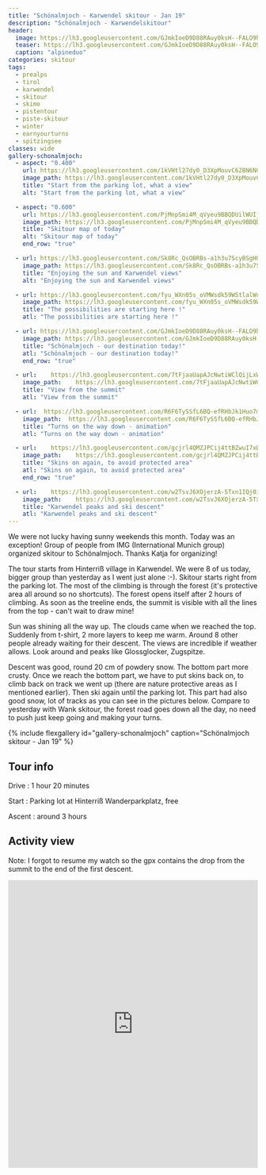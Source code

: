 ```yaml
---
title: "Schönalmjoch - Karwendel skitour - Jan 19"
description: "Schönalmjoch - Karwendelskitour"
header:
  image: https://lh3.googleusercontent.com/GJmkIoeD9D88RAuy0ksH--FALO9hhvqhZ_rKfKCJhPd_WTJmO5BEykgE52zQT2hckorHBbC0RBDEJaLJZdp7PtGMQVVIbXgkisvhQZJxX2CiOM_xz4LhjDfUh7z6Gyx_8DkDPuOimEmk5QJPgnycgdNRoKpRbIOtgvkJih4CmCwDYPfVc1L_WQnYzih67stGwjL58PNY-A6O-4_bA2yaxJNBAHX5QSReJY6ps1s5lMdUOeTZVvWukjtEP3mgSCY-VrTPqM_YyPG3ZFUcVz53Ab-bdZjycDFYVVbhjl2UQQj7_KCP_VBwgDnKOKq8_cq_OOcg2poSh3qy36xBiMlECd9XtwFeWFYNF-EIzb5qh1HSdJtl6u-8tNp5b-hjwCWSaY-17C3EN2T3L-mTu4iQpU0WDe0njWVP9q0lxuFjLlE3mB85IL5bS-dce4WD7f7IYeaIz5qmQomC1NClfP_Qer3vo7FAM_SKYlujgijwkCACFFoh56txcOfb6NTnzqUkU8b1sZtp1DC0WHEygzQ5kpuisbn1myII-l-rlIiIUXtXnC2Q7bPgp3RgB5sVEHgEWgHsZwEBVRfURSa50hfZ6WjxDnuEtjxvDvX_KvDDfzMJitSYKglThZf5dRt_nSn3ieW3-834u_FuXeptks_hIyemXZsK3oDD2kdrGnJl77cBPj3xxNP6-_4EQeMG9KcYqd3tuSEx1jLXmUc7IiY=w2126-h1542-no
  teaser: https://lh3.googleusercontent.com/GJmkIoeD9D88RAuy0ksH--FALO9hhvqhZ_rKfKCJhPd_WTJmO5BEykgE52zQT2hckorHBbC0RBDEJaLJZdp7PtGMQVVIbXgkisvhQZJxX2CiOM_xz4LhjDfUh7z6Gyx_8DkDPuOimEmk5QJPgnycgdNRoKpRbIOtgvkJih4CmCwDYPfVc1L_WQnYzih67stGwjL58PNY-A6O-4_bA2yaxJNBAHX5QSReJY6ps1s5lMdUOeTZVvWukjtEP3mgSCY-VrTPqM_YyPG3ZFUcVz53Ab-bdZjycDFYVVbhjl2UQQj7_KCP_VBwgDnKOKq8_cq_OOcg2poSh3qy36xBiMlECd9XtwFeWFYNF-EIzb5qh1HSdJtl6u-8tNp5b-hjwCWSaY-17C3EN2T3L-mTu4iQpU0WDe0njWVP9q0lxuFjLlE3mB85IL5bS-dce4WD7f7IYeaIz5qmQomC1NClfP_Qer3vo7FAM_SKYlujgijwkCACFFoh56txcOfb6NTnzqUkU8b1sZtp1DC0WHEygzQ5kpuisbn1myII-l-rlIiIUXtXnC2Q7bPgp3RgB5sVEHgEWgHsZwEBVRfURSa50hfZ6WjxDnuEtjxvDvX_KvDDfzMJitSYKglThZf5dRt_nSn3ieW3-834u_FuXeptks_hIyemXZsK3oDD2kdrGnJl77cBPj3xxNP6-_4EQeMG9KcYqd3tuSEx1jLXmUc7IiY=w2126-h1542-no
  caption: "alpineduo"
categories: skitour
tags:
  - prealps
  - tirol
  - karwendel
  - skitour
  - skimo
  - pistentour
  - piste-skitour
  - winter
  - earnyourturns
  - spitzingsee
classes: wide
gallery-schonalmjoch:
  - aspect: "0.400"
    url: https://lh3.googleusercontent.com/1kVHtl27dy0_D3XpMouvC62BN6NGmEWcDzhF7MYJ6mMmQrxgzbRIgBSpX42is--OpujLJGo-LoGAr7r8c9Brd-dGQ6VDl3oIv3O13Y2ITzG6C6xJeBlDy4A9iWGusTk-Zn1yF-8iLgOVm7fRn8egWsyEk5QSHVZ7q4ejwo4rjPaFurUNzQgvbyGp6p_nZ7BSxQBaj9vMp3OdCq8RLQ2OaIWhKQsbPb5OEBPn_TzmDGCWAyBc7ZYncsDLlO-foAXbUK0lbY2PzeiqVZiln855woJVBuzamSHS6KtxFOIa8c33VDHXxNBzT3Fxt2Yg-X6oFAxr7XqHgdnSKF40tVCxxX0ASTRRfLL4tCj3WDbBD2l00AwMO-JVrejYO-C60dX1L9u2pZecPfvg-mNQ-zxURkGFW7h7ze2VQaPHxn9u7sfvXzcYQmy0dWutTQlmDHa-msS7h9BXfBZdk7jR68nRrk-onIlQhMNSSbsl0Nvdht8oVoe60_5PA9lvRgCmXaAUrUYH4eJLfrIgm_zurIN5X_pIE30BNdgDkFPk-JvnccdKElAZmMakqUInikkQWr5BoeT_QyMhkI2Sum3z7k4jBxURxmoE8mC7Zw8fmW19MEPsCMqTOr4kzQLWljuznWZA5uZMCBBHXlr-RDwG_ctOK0k04Q=w1158-h1542-no
    image_path: https://lh3.googleusercontent.com/1kVHtl27dy0_D3XpMouvC62BN6NGmEWcDzhF7MYJ6mMmQrxgzbRIgBSpX42is--OpujLJGo-LoGAr7r8c9Brd-dGQ6VDl3oIv3O13Y2ITzG6C6xJeBlDy4A9iWGusTk-Zn1yF-8iLgOVm7fRn8egWsyEk5QSHVZ7q4ejwo4rjPaFurUNzQgvbyGp6p_nZ7BSxQBaj9vMp3OdCq8RLQ2OaIWhKQsbPb5OEBPn_TzmDGCWAyBc7ZYncsDLlO-foAXbUK0lbY2PzeiqVZiln855woJVBuzamSHS6KtxFOIa8c33VDHXxNBzT3Fxt2Yg-X6oFAxr7XqHgdnSKF40tVCxxX0ASTRRfLL4tCj3WDbBD2l00AwMO-JVrejYO-C60dX1L9u2pZecPfvg-mNQ-zxURkGFW7h7ze2VQaPHxn9u7sfvXzcYQmy0dWutTQlmDHa-msS7h9BXfBZdk7jR68nRrk-onIlQhMNSSbsl0Nvdht8oVoe60_5PA9lvRgCmXaAUrUYH4eJLfrIgm_zurIN5X_pIE30BNdgDkFPk-JvnccdKElAZmMakqUInikkQWr5BoeT_QyMhkI2Sum3z7k4jBxURxmoE8mC7Zw8fmW19MEPsCMqTOr4kzQLWljuznWZA5uZMCBBHXlr-RDwG_ctOK0k04Q=w1158-h1542-no
    title: "Start from the parking lot, what a view"
    alt: "Start from the parking lot, what a view"

  - aspect: "0.600"
    url: https://lh3.googleusercontent.com/PjMnpSmi4M_qVyeu9BBQDUilWUIjBx1xAkxF9HupPHKVg8WpQXIu7SmgMgXNJF5K4IQ_prj4hG9HAJ4gCIuRJiD5xQfJSDAVsOjymdHn7g4D_fgAMWhxbAGW_jDFQk_4llrfoz20d8vxtEKrL-Lfa1BlIW6f0dOAPUjXhskfSQHv8lUFzPKVc8C2PuZ2xzx1dpi00h_rUYt3rHvcVMoTxKeDdU3ZTiFMMjwsBvu7m7KIVNX_zT0ZOYbN6xoSohCZ0JThMHeNe0Er6GmEyDQZE2cS7R35GBeGQqYENob1klWJcxY19EyW3gTyz8Nfn-p8GjiHRdUrjwlOy_a4T_1XEcbyy0LpvBIorFCLoiFumFuWESJyHpTiLXiq4V_ZJ0gxqsANKrgKe1EemPTBiWwN2_jo98Y9sbmX_xfgMLRiw8oqo90hhB9qVy-M5xlWIbBXq1Qnai3rjxc1Bry5F90aTirTSarH1XmohwlWskgXl639_WlUEvRGq1t-qj4xb8Nxps76nEli2npfY4z9EZ3tKAK_cvyvUyRE2Pbl8BaOJP1scBDFxTAXY86J-ltbQdnMrwH_64jNNMkFNny9KaeZXeOrfveNUa_yYtLcnngN5fbGi-gW1WsgID1uf4WtvRdL3_3kOV_FG2IWz4szkdz1AIukxZfYq4ydBHKQUYuEyyZjY9ZbGc88AiEo2YrrTDSk6lkBkxAsGB7Y0AxGGQI=w800-h600-no
    image_path: https://lh3.googleusercontent.com/PjMnpSmi4M_qVyeu9BBQDUilWUIjBx1xAkxF9HupPHKVg8WpQXIu7SmgMgXNJF5K4IQ_prj4hG9HAJ4gCIuRJiD5xQfJSDAVsOjymdHn7g4D_fgAMWhxbAGW_jDFQk_4llrfoz20d8vxtEKrL-Lfa1BlIW6f0dOAPUjXhskfSQHv8lUFzPKVc8C2PuZ2xzx1dpi00h_rUYt3rHvcVMoTxKeDdU3ZTiFMMjwsBvu7m7KIVNX_zT0ZOYbN6xoSohCZ0JThMHeNe0Er6GmEyDQZE2cS7R35GBeGQqYENob1klWJcxY19EyW3gTyz8Nfn-p8GjiHRdUrjwlOy_a4T_1XEcbyy0LpvBIorFCLoiFumFuWESJyHpTiLXiq4V_ZJ0gxqsANKrgKe1EemPTBiWwN2_jo98Y9sbmX_xfgMLRiw8oqo90hhB9qVy-M5xlWIbBXq1Qnai3rjxc1Bry5F90aTirTSarH1XmohwlWskgXl639_WlUEvRGq1t-qj4xb8Nxps76nEli2npfY4z9EZ3tKAK_cvyvUyRE2Pbl8BaOJP1scBDFxTAXY86J-ltbQdnMrwH_64jNNMkFNny9KaeZXeOrfveNUa_yYtLcnngN5fbGi-gW1WsgID1uf4WtvRdL3_3kOV_FG2IWz4szkdz1AIukxZfYq4ydBHKQUYuEyyZjY9ZbGc88AiEo2YrrTDSk6lkBkxAsGB7Y0AxGGQI=w800-h600-no
    title: "Skitour map of today"
    alt: "Skitour map of today"
    end_row: "true"

  - url: https://lh3.googleusercontent.com/Sk8Rc_QsOBRBs-a1h3u7ScyBSgH0CBkKwis7rmiU3vTYq39SE6BM9y8wpIRyYPTH7nXbCCJzoRztCp0P5LXEOubhOdoqAVqLyTWybA-ZLuNv-u6wrLmtWHyoMrvYYjRV-2hWwSOK5em1i8YkrFphWK2KGLaDvxmTq9_ak7Ez7M6FP-qvmaw8NT3rkFQ2a6Psf5H_4PwZTAg7uPj8Q4Uc2mE6LVFvNEbzg5u8yPIIYaJz1ik6I063z3otxYD85Iss2IAZQ8_2e7xrtMnLsW9BZkZe4H-AwLMWsAcBAE7Fl8muo1XrbWNr_iC0vcAsFijRosn0xGqG3Egj0lXEpQTVWIs4E0fcsMmQ_hV549dEyv73vEKCy9N-auPib2Qw-sIaixC9bFk4lMgV2POc-ibdJSdcAVPf_EHNb4hgEMJB_lay3SIeyZzGhlJzTtVElzqAi8MgvetXSqtfQpCmW3WpK2-kUsQtajotfncFz4Cti7ySM060p93ugCTM_BsyN7FnMkUBATBfete9rbj-gCWykziY2_ZrudKzJSsd8vuZ_EvfVTHjVpno4QVQZvazpWhj-NdwtwzJ8bLN5IyMLbYXfnsB3cJcDNHs1F_cdzN1iNchGNXCV8ojHTPpSjtYxvWkfIOrifC1CUjTeYTaeg-s20jSng=w1158-h1542-no
    image_path: https://lh3.googleusercontent.com/Sk8Rc_QsOBRBs-a1h3u7ScyBSgH0CBkKwis7rmiU3vTYq39SE6BM9y8wpIRyYPTH7nXbCCJzoRztCp0P5LXEOubhOdoqAVqLyTWybA-ZLuNv-u6wrLmtWHyoMrvYYjRV-2hWwSOK5em1i8YkrFphWK2KGLaDvxmTq9_ak7Ez7M6FP-qvmaw8NT3rkFQ2a6Psf5H_4PwZTAg7uPj8Q4Uc2mE6LVFvNEbzg5u8yPIIYaJz1ik6I063z3otxYD85Iss2IAZQ8_2e7xrtMnLsW9BZkZe4H-AwLMWsAcBAE7Fl8muo1XrbWNr_iC0vcAsFijRosn0xGqG3Egj0lXEpQTVWIs4E0fcsMmQ_hV549dEyv73vEKCy9N-auPib2Qw-sIaixC9bFk4lMgV2POc-ibdJSdcAVPf_EHNb4hgEMJB_lay3SIeyZzGhlJzTtVElzqAi8MgvetXSqtfQpCmW3WpK2-kUsQtajotfncFz4Cti7ySM060p93ugCTM_BsyN7FnMkUBATBfete9rbj-gCWykziY2_ZrudKzJSsd8vuZ_EvfVTHjVpno4QVQZvazpWhj-NdwtwzJ8bLN5IyMLbYXfnsB3cJcDNHs1F_cdzN1iNchGNXCV8ojHTPpSjtYxvWkfIOrifC1CUjTeYTaeg-s20jSng=w1158-h1542-no
    title: "Enjoying the sun and Karwendel views"
    alt: "Enjoying the sun and Karwendel views"

  - url: https://lh3.googleusercontent.com/fyu_WXn05s_oVMWsdk59W5tlalWnFo_mkVB1oetA7OhI8z4b8_dm3ROyLOYBuXSHxUHFBWMVuW_FvriYWiT4sg8o-trb8BAPnihp5x4XEQ9v0rx77hE8vI9XuNcVRDeVOkCcsfj1wxO4df478FuUbKltMzAq1Wwhp2erC0qBD2FIS4jxrCtbovRDBjuMsoZ1COU-qpJ0eGdnjUJ8g1cnSs0sHdiTy1IKVV-Sk_Xd0v_iQEeEGmDhabV3NILgtGhezvPCxb0awa-U9DsMrRMnet33LXrLhbpEsn-uEyvtJqQQA2A_zwT3rbDrboOV04iynfSrJnQb7-crL19F2v5J-cNzdzPb1_xY59AzQzUx3VEBAQGBtLvDmhzBQCOYag6o9cQGLPGVxTuop_-evr1Qcj8hu28hTtNo2eXJB0iXDRqqhRkAT-sO1bVLn4OQ8QxBjp1K7ef5a739GCcrEWZxLJs-jo1cudMtefwaJIMsK1bNWEpg3IyClrwxSV9E97UDcBWP6ImAhRjdlwU1KXHfEyAY9aL7nLyUhGjuW99dj1AJiW5-mlG4mCvOsohpeEbVRq1USLefrEr3_iEpH8XOiYHbnqo8fGMFyApaMaT7RzHr8wyHeiua4_-EZaWVdwyu-OARW1CI9dSrI7UWZWrEgeScKg=w1158-h1542-no
    image_path: https://lh3.googleusercontent.com/fyu_WXn05s_oVMWsdk59W5tlalWnFo_mkVB1oetA7OhI8z4b8_dm3ROyLOYBuXSHxUHFBWMVuW_FvriYWiT4sg8o-trb8BAPnihp5x4XEQ9v0rx77hE8vI9XuNcVRDeVOkCcsfj1wxO4df478FuUbKltMzAq1Wwhp2erC0qBD2FIS4jxrCtbovRDBjuMsoZ1COU-qpJ0eGdnjUJ8g1cnSs0sHdiTy1IKVV-Sk_Xd0v_iQEeEGmDhabV3NILgtGhezvPCxb0awa-U9DsMrRMnet33LXrLhbpEsn-uEyvtJqQQA2A_zwT3rbDrboOV04iynfSrJnQb7-crL19F2v5J-cNzdzPb1_xY59AzQzUx3VEBAQGBtLvDmhzBQCOYag6o9cQGLPGVxTuop_-evr1Qcj8hu28hTtNo2eXJB0iXDRqqhRkAT-sO1bVLn4OQ8QxBjp1K7ef5a739GCcrEWZxLJs-jo1cudMtefwaJIMsK1bNWEpg3IyClrwxSV9E97UDcBWP6ImAhRjdlwU1KXHfEyAY9aL7nLyUhGjuW99dj1AJiW5-mlG4mCvOsohpeEbVRq1USLefrEr3_iEpH8XOiYHbnqo8fGMFyApaMaT7RzHr8wyHeiua4_-EZaWVdwyu-OARW1CI9dSrI7UWZWrEgeScKg=w1158-h1542-no
    title: "The possibilities are starting here !"
    atl: "The possibilities are starting here !"

  - url: https://lh3.googleusercontent.com/GJmkIoeD9D88RAuy0ksH--FALO9hhvqhZ_rKfKCJhPd_WTJmO5BEykgE52zQT2hckorHBbC0RBDEJaLJZdp7PtGMQVVIbXgkisvhQZJxX2CiOM_xz4LhjDfUh7z6Gyx_8DkDPuOimEmk5QJPgnycgdNRoKpRbIOtgvkJih4CmCwDYPfVc1L_WQnYzih67stGwjL58PNY-A6O-4_bA2yaxJNBAHX5QSReJY6ps1s5lMdUOeTZVvWukjtEP3mgSCY-VrTPqM_YyPG3ZFUcVz53Ab-bdZjycDFYVVbhjl2UQQj7_KCP_VBwgDnKOKq8_cq_OOcg2poSh3qy36xBiMlECd9XtwFeWFYNF-EIzb5qh1HSdJtl6u-8tNp5b-hjwCWSaY-17C3EN2T3L-mTu4iQpU0WDe0njWVP9q0lxuFjLlE3mB85IL5bS-dce4WD7f7IYeaIz5qmQomC1NClfP_Qer3vo7FAM_SKYlujgijwkCACFFoh56txcOfb6NTnzqUkU8b1sZtp1DC0WHEygzQ5kpuisbn1myII-l-rlIiIUXtXnC2Q7bPgp3RgB5sVEHgEWgHsZwEBVRfURSa50hfZ6WjxDnuEtjxvDvX_KvDDfzMJitSYKglThZf5dRt_nSn3ieW3-834u_FuXeptks_hIyemXZsK3oDD2kdrGnJl77cBPj3xxNP6-_4EQeMG9KcYqd3tuSEx1jLXmUc7IiY=w2126-h1542-no
    image_path: https://lh3.googleusercontent.com/GJmkIoeD9D88RAuy0ksH--FALO9hhvqhZ_rKfKCJhPd_WTJmO5BEykgE52zQT2hckorHBbC0RBDEJaLJZdp7PtGMQVVIbXgkisvhQZJxX2CiOM_xz4LhjDfUh7z6Gyx_8DkDPuOimEmk5QJPgnycgdNRoKpRbIOtgvkJih4CmCwDYPfVc1L_WQnYzih67stGwjL58PNY-A6O-4_bA2yaxJNBAHX5QSReJY6ps1s5lMdUOeTZVvWukjtEP3mgSCY-VrTPqM_YyPG3ZFUcVz53Ab-bdZjycDFYVVbhjl2UQQj7_KCP_VBwgDnKOKq8_cq_OOcg2poSh3qy36xBiMlECd9XtwFeWFYNF-EIzb5qh1HSdJtl6u-8tNp5b-hjwCWSaY-17C3EN2T3L-mTu4iQpU0WDe0njWVP9q0lxuFjLlE3mB85IL5bS-dce4WD7f7IYeaIz5qmQomC1NClfP_Qer3vo7FAM_SKYlujgijwkCACFFoh56txcOfb6NTnzqUkU8b1sZtp1DC0WHEygzQ5kpuisbn1myII-l-rlIiIUXtXnC2Q7bPgp3RgB5sVEHgEWgHsZwEBVRfURSa50hfZ6WjxDnuEtjxvDvX_KvDDfzMJitSYKglThZf5dRt_nSn3ieW3-834u_FuXeptks_hIyemXZsK3oDD2kdrGnJl77cBPj3xxNP6-_4EQeMG9KcYqd3tuSEx1jLXmUc7IiY=w2126-h1542-no
    title: "Schönalmjoch - our destination today!"
    atl: "Schönalmjoch - our destination today!"
    end_row: "true"

  - url:    https://lh3.googleusercontent.com/7tFjaaUapAJcNwtiWClQijLxWfymc-TyPxjxhY3pESL-MPpti_wdtrCFo_JvKnr-LaNOyogRv6FuyCykTjukwFEQ-6W6DNt0ZLyZea1JK4LFN_lDf36v73G91b2sfEHWqAqS-RCMOpJXthTCFu1YvHPs8A6PR5GkeTA4FGk4jkGF10jVfrWhiLZObS2bJIYRqiYMDP29mmxPvRmSM0-OJO95PEb6BICLoznLzmV8dtC-FzJA2zkH1Lu9B0GxDkSFQz33P4kQHb2x4GMb0BPGBcjX24ceDdZy6Jh-qo7A_kkugOa-fOostS5sO-Z9BcXL9b8DRK95SDEprkShTlx7uHkKq_nINuTD49AWMSpyqStYiicN6m-roqhTZPd69x58oYyqdLmRegz5W1LTctj9iin1yDvFjWi2z1njZVEAratqskqmYvfyYYP8T7kOWUDLB6FyAPfymCq60mNzj1ZoszOwUOv7qYWdZcyTc9TAwfaou3vJmsx2YGNZuWrybA1LEl8T5eIOqRJEERU460wiV0WzaV52q4xEubWSeXOLFe0XAV858JltFxAmyK7j-O8fGvQJOuZwCMURLtq4Iekuv0DhtcCTah70Xi-p_fKWtHp2En3JBHncP-7HFM9Y4snveftemY61bt3VttoCc7SHz22z7g=w2056-h1542-no
    image_path:    https://lh3.googleusercontent.com/7tFjaaUapAJcNwtiWClQijLxWfymc-TyPxjxhY3pESL-MPpti_wdtrCFo_JvKnr-LaNOyogRv6FuyCykTjukwFEQ-6W6DNt0ZLyZea1JK4LFN_lDf36v73G91b2sfEHWqAqS-RCMOpJXthTCFu1YvHPs8A6PR5GkeTA4FGk4jkGF10jVfrWhiLZObS2bJIYRqiYMDP29mmxPvRmSM0-OJO95PEb6BICLoznLzmV8dtC-FzJA2zkH1Lu9B0GxDkSFQz33P4kQHb2x4GMb0BPGBcjX24ceDdZy6Jh-qo7A_kkugOa-fOostS5sO-Z9BcXL9b8DRK95SDEprkShTlx7uHkKq_nINuTD49AWMSpyqStYiicN6m-roqhTZPd69x58oYyqdLmRegz5W1LTctj9iin1yDvFjWi2z1njZVEAratqskqmYvfyYYP8T7kOWUDLB6FyAPfymCq60mNzj1ZoszOwUOv7qYWdZcyTc9TAwfaou3vJmsx2YGNZuWrybA1LEl8T5eIOqRJEERU460wiV0WzaV52q4xEubWSeXOLFe0XAV858JltFxAmyK7j-O8fGvQJOuZwCMURLtq4Iekuv0DhtcCTah70Xi-p_fKWtHp2En3JBHncP-7HFM9Y4snveftemY61bt3VttoCc7SHz22z7g=w2056-h1542-no
    title: "View from the summit"
    atl: "View from the summit"

  - url:  https://lh3.googleusercontent.com/R6F6TySSfL6BQ-efRHbJk1Huo7mEf-pqZoMlcJgcZChcsLX2rrSp6qV48rAOI5NJUmee1tFR7jB_nJ0pbIizY-skJ0MVtvLqh9x_TG7ZDJI6F6koOITRSfi9P6hJ1kPGl_ZC6pRhLYShKRcg8p9RXwS_1SOEhzUVd2-QLrPUNCwh11rMumGWou5ZhSr3g98migN72aGiyUwdw2KHeP9V1VdNChzSJfJa8m1iEG02omZck6YJmfc_nr6EgtjD9z7LQzgBc-HSl52O7IytWNCtueV3nn6YWF_xITyUEo_IwDU0Lt98-bxNnlQtqf7rKl_RoAylqyu11mdmXPXP1Bu5SY03eu6p12Bis37xzF5IXhNM-Q50LJj8S-KAYXnFUajT2btXaRbp1Kb44JIuUZK-mbrX2jygO4G0lMtkziiCHtQbT094KbRnlwAaJSADqyf3yEebeNxu7Y34CUFpGsCzUH3Ces1Yr2R7nDLzwVCclP2mOAVPWwU687DQ3A9B0RtoPKFbqzYz5MFYo3CsLRguGPpmIJr1WmREZ7IK7xjUqrx4DcHCQzBQVusWPZSI7UVn3Hd5KT_rf4rwUf7G9uqC4n9-QceG4oIJ1bVJP7CKZ57A31WI14c5y11WnDNiE7cQBx65q3DIG54zAkQzIYKwvVgN4w=w972-h730-no
    image_path:  https://lh3.googleusercontent.com/R6F6TySSfL6BQ-efRHbJk1Huo7mEf-pqZoMlcJgcZChcsLX2rrSp6qV48rAOI5NJUmee1tFR7jB_nJ0pbIizY-skJ0MVtvLqh9x_TG7ZDJI6F6koOITRSfi9P6hJ1kPGl_ZC6pRhLYShKRcg8p9RXwS_1SOEhzUVd2-QLrPUNCwh11rMumGWou5ZhSr3g98migN72aGiyUwdw2KHeP9V1VdNChzSJfJa8m1iEG02omZck6YJmfc_nr6EgtjD9z7LQzgBc-HSl52O7IytWNCtueV3nn6YWF_xITyUEo_IwDU0Lt98-bxNnlQtqf7rKl_RoAylqyu11mdmXPXP1Bu5SY03eu6p12Bis37xzF5IXhNM-Q50LJj8S-KAYXnFUajT2btXaRbp1Kb44JIuUZK-mbrX2jygO4G0lMtkziiCHtQbT094KbRnlwAaJSADqyf3yEebeNxu7Y34CUFpGsCzUH3Ces1Yr2R7nDLzwVCclP2mOAVPWwU687DQ3A9B0RtoPKFbqzYz5MFYo3CsLRguGPpmIJr1WmREZ7IK7xjUqrx4DcHCQzBQVusWPZSI7UVn3Hd5KT_rf4rwUf7G9uqC4n9-QceG4oIJ1bVJP7CKZ57A31WI14c5y11WnDNiE7cQBx65q3DIG54zAkQzIYKwvVgN4w=w972-h730-no
    title: "Turns on the way down - animation"
    atl: "Turns on the way down - animation"

  - url:    https://lh3.googleusercontent.com/gcjrl4QMZJPCij4ttBZwuI7xDngoA0zAVu9znOfuiAPQKCJAIQY349xXLEKkmyyGj4QG5ZQEzVll6hbeMxeXK9lsHm1JE3QJkAw12QhDDgkgEAY2oZK4pi1XyYFO0zEUwUw5MmGv83mSl2kihq9a8xEKlKTgbRsIGbP3getg0d145zRTEEQufJs2nyeMDbj_SDhqThQx9_3DnTuScOO9JmN_nuz7ZB2N0g4RcdtVdJFXZ-nWEbYZVQZvpz6uKpKaazwC6mlhL2QlNV0_GiC1WD7jop35b6qkHhljHxOW2RXoDCeykDChhgWbTR6YeQXLl9833sUO5F3XeDFmPA2N0dz-wYWrtcfMlOlWUmwXVhZetizYMTz0gQ4YDfDFhUY70GJl20-0dZgyX97GOC2uHnWgGmJrpCimmUo_bwVFb5izNFtk-wEvV-Nbw_CpAf4QbBHzoVqD7C6EaH2iM67NBBerM0KKevZAaLz-i5YTEDTk6NcDmZAFcZVrXVcCudq-VDSvMIUELNyW6ReS_Z-HWA9JCVN9nh4VfEUvsle0BgohONvvsZzYk-M7INc76wsZRLsRgLEkQAE9wT5yvZRFfBKFIg_vFP5kWuQeDbJrMAmfyN3ZdtGL1bM5Pf0KxBu4iXWAcDftsAXpzhneLTjIGfDM8w=w1158-h1542-no
    image_path:    https://lh3.googleusercontent.com/gcjrl4QMZJPCij4ttBZwuI7xDngoA0zAVu9znOfuiAPQKCJAIQY349xXLEKkmyyGj4QG5ZQEzVll6hbeMxeXK9lsHm1JE3QJkAw12QhDDgkgEAY2oZK4pi1XyYFO0zEUwUw5MmGv83mSl2kihq9a8xEKlKTgbRsIGbP3getg0d145zRTEEQufJs2nyeMDbj_SDhqThQx9_3DnTuScOO9JmN_nuz7ZB2N0g4RcdtVdJFXZ-nWEbYZVQZvpz6uKpKaazwC6mlhL2QlNV0_GiC1WD7jop35b6qkHhljHxOW2RXoDCeykDChhgWbTR6YeQXLl9833sUO5F3XeDFmPA2N0dz-wYWrtcfMlOlWUmwXVhZetizYMTz0gQ4YDfDFhUY70GJl20-0dZgyX97GOC2uHnWgGmJrpCimmUo_bwVFb5izNFtk-wEvV-Nbw_CpAf4QbBHzoVqD7C6EaH2iM67NBBerM0KKevZAaLz-i5YTEDTk6NcDmZAFcZVrXVcCudq-VDSvMIUELNyW6ReS_Z-HWA9JCVN9nh4VfEUvsle0BgohONvvsZzYk-M7INc76wsZRLsRgLEkQAE9wT5yvZRFfBKFIg_vFP5kWuQeDbJrMAmfyN3ZdtGL1bM5Pf0KxBu4iXWAcDftsAXpzhneLTjIGfDM8w=w1158-h1542-no
    title: "Skins on again, to avoid protected area"
    atl: "Skins on again, to avoid protected area"
    end_row: "true"

  - url:    https://lh3.googleusercontent.com/w2TsvJ6XOjerzA-5Txn1IQj0i1kaJ-9cd8lQlUa6YgfQdEOgKJwEZH69uKBOxE-y8-F4SgkFCuErYqjO0I1edkIujxy2aWqoqTtvkwNMzgL_cDJsFSm8ZL-T-NGY1uphPSy8RSayIkXS6BQY3bdOpHU9r0e9TG9gRN-3FLnmuJIhpQs9MF3Shkk9zt5VwFtU1ioC9w3CBh_M9R9vAk0ysOM4fDPrn-3a-zpVgX73pE_ay8DuqzeQpwtSQg18PsPqyDck2j1bdczDNLgV6lfRRI5Wwhjvm4qvYRrDejsTqQR7VQ4bipuDOMoOFcZIMxNmQfV0U5aI9TDxwgWopJldMC2uECoEEp0FDdTjWF0ve1fvxlRVcpDbRRem9PD5JESl1QDNFyzxcnc1zp32EjC4B7H0lHFuqE82XSLE00WwyGkcDaM4AvgF1z2FT_8SksheiGlDq2ScwTt-Ou7OADwjE7C_rff7t4WKWz-EWWGQyYccTae3036J13z9uitKhOrbIwpmxWRc1UA3gysiOqfjy30lzzfMwgKnY7CRFew4AD3wB34COy0cR8Wp-Yr0lOfz_AEP36iBwQfQ8IZ9KA2hx51Vd7B3FVjD2TYkDzacR8Q1wv8VTyUICu5hsz-X72l7OcOW7zfBfKAdwnu4wr1PpCKV5A=w2056-h1542-no
    image_path:    https://lh3.googleusercontent.com/w2TsvJ6XOjerzA-5Txn1IQj0i1kaJ-9cd8lQlUa6YgfQdEOgKJwEZH69uKBOxE-y8-F4SgkFCuErYqjO0I1edkIujxy2aWqoqTtvkwNMzgL_cDJsFSm8ZL-T-NGY1uphPSy8RSayIkXS6BQY3bdOpHU9r0e9TG9gRN-3FLnmuJIhpQs9MF3Shkk9zt5VwFtU1ioC9w3CBh_M9R9vAk0ysOM4fDPrn-3a-zpVgX73pE_ay8DuqzeQpwtSQg18PsPqyDck2j1bdczDNLgV6lfRRI5Wwhjvm4qvYRrDejsTqQR7VQ4bipuDOMoOFcZIMxNmQfV0U5aI9TDxwgWopJldMC2uECoEEp0FDdTjWF0ve1fvxlRVcpDbRRem9PD5JESl1QDNFyzxcnc1zp32EjC4B7H0lHFuqE82XSLE00WwyGkcDaM4AvgF1z2FT_8SksheiGlDq2ScwTt-Ou7OADwjE7C_rff7t4WKWz-EWWGQyYccTae3036J13z9uitKhOrbIwpmxWRc1UA3gysiOqfjy30lzzfMwgKnY7CRFew4AD3wB34COy0cR8Wp-Yr0lOfz_AEP36iBwQfQ8IZ9KA2hx51Vd7B3FVjD2TYkDzacR8Q1wv8VTyUICu5hsz-X72l7OcOW7zfBfKAdwnu4wr1PpCKV5A=w2056-h1542-no
    title: "Karwendel peaks and ski descent"
    atl: "Karwendel peaks and ski descent"
---
```


We were not lucky having sunny weekends this month. Today was an exception! Group of people from IMG (International Munich group) organized skitour to Schönalmjoch. Thanks Katja for organizing!

 The tour starts from Hinterriß village in Karwendel. We were 8 of us today, bigger group than yesterday as I went just alone :-). Skitour starts right from the parking lot. The most of the climbing is through the forest (it's protective area all around so no shortcuts). The forest opens itself after 2 hours of climbing. As soon as the treeline ends, the summit is visible with all the lines from the top - can't wait to draw mine!

Sun was shining all the way up. The clouds came when we reached the top. Suddenly from t-shirt, 2 more layers to keep me warm. Around 8 other people already waiting for their descent. The views are incredible if weather allows. Look around and peaks like  Glossglocker, Zugspitze.

Descent was good, round 20 cm of powdery snow. The bottom part more crusty. Once we reach the bottom part, we have to put skins back on, to climb back on track we went up (there are nature protective areas as I mentioned earlier). Then ski again until the parking lot. This part had also good snow, lot of tracks as you can see in the pictures below. Compare to yesterday with Wank skitour, the forest road goes down all the day, no need to push just keep going and making your turns.


{% include flexgallery id="gallery-schonalmjoch" caption="Schönalmjoch skitour - Jan 19" %}

## Tour info

Drive
: 1 hour 20 minutes

Start
: Parking lot at Hinterriß Wanderparkplatz, free

Ascent
: around 3 hours 

## Activity view

Note: I forgot to resume my watch so the gpx contains the drop from the summit to the end of the first descent.

<iframe src="https://www.komoot.com/tour/55383408/embed?profile=1" width="100%" height="580" frameborder="0" scrolling="no"></iframe>
